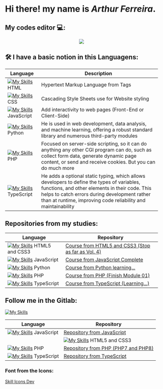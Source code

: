 # Hi there! my name is *Arthur Ferreira*.

## My codes editor 💻:
<p align="center">
  <a href="https://skillicons.dev">
    <img src="https://skillicons.dev/icons?i=vscode,pycharm,mysql" />
  </a>
</p>

## 🛠 I have a basic notion in this Languagens:
| Language | Description |
|------------|-----------|
| [![My Skills](https://skillicons.dev/icons?i=html)](https://skillicons.dev) HTML | Hypertext Markup Language from Tags |
| [![My Skills](https://skillicons.dev/icons?i=css)](https://skillicons.dev) CSS | Cascading Style Sheets use for Website styling |
| [![My Skills](https://skillicons.dev/icons?i=js)](https://skillicons.dev) JavaScript | Add interactivity to web pages (Front-End or Client-Side) |
| [![My Skills](https://skillicons.dev/icons?i=py)](https://skillicons.dev) Python | He is used in web development, data analysis, and machine learning, offering a robust standard library and numerous third-party modules |
| [![My Skills](https://skillicons.dev/icons?i=php)](https://skillicons.dev) PHP | Focused on server-side scripting, so it can do anything any other CGI program can do, such as collect form data, generate dynamic page content, or send and receive cookies. But you can do much more  |
| [![My Skills](https://skillicons.dev/icons?i=ts)](https://skillicons.dev) TypeScript | He adds a optional static typing, which allows developers to define the types of variables, functions, and other elements in their code. This helps to catch errors during development rather than at runtime, improving code reliability and maintainability |

## Repositories from my studies:
| Language | Repository |
|------------|-----------|
| [![My Skills](https://skillicons.dev/icons?i=html,css)](https://skillicons.dev) HTML5 and CSS3 | [Course from HTML5 and CSS3 (Stop as far as Vol. 4)](https://github.com/arthurferreira-dev/HTML---CSS) |
| [![My Skills](https://skillicons.dev/icons?i=js)](https://skillicons.dev) JavaScript | [Course from JavaScript Complete](https://github.com/arthurferreira-dev/Javascript) |
| [![My Skills](https://skillicons.dev/icons?i=py)](https://skillicons.dev) Python | [Course from Python learning...](https://github.com/arthurferreira-dev/Python) |
| [![My Skills](https://skillicons.dev/icons?i=php)](https://skillicons.dev) PHP | [Course from PHP (Finish Module 01)](https://github.com/arthurferreira-dev/PHP-Moderno) |
| [![My Skills](https://skillicons.dev/icons?i=ts)](https://skillicons.dev) TypeScript | [Course from TypeScript (Learning...)](https://github.com/arthurferreira-dev/TypeScript) |

## Follow me in the Gitlab:
[![My Skills](https://skillicons.dev/icons?i=gitlab)](https://skillicons.dev)

| Language | Repository |
|------------|-----------|
| [![My Skills](https://skillicons.dev/icons?i=js)](https://skillicons.dev) JavaScript | [Repository from JavaScript](https://gitlab.com/arthurferreira-dev/Javascript) |
| | [![My Skills](https://skillicons.dev/icons?i=html,css)](https://skillicons.dev) HTML5 and CSS3 | [Repository from HTML5 and CSS3](https://gitlab.com/arthurferreira-dev/HTML-CSS) |
| [![My Skills](https://skillicons.dev/icons?i=php)](https://skillicons.dev) PHP | [Repository from PHP (PHP7 and PHP8)](https://gitlab.com/arthurferreira-dev/PHP-Moderno) |
| [![My Skills](https://skillicons.dev/icons?i=ts)](https://skillicons.dev) TypeScript | [Repository from TypeScript](https://gitlab.com/arthurferreira-dev/TypeScript) |

### Font from the Icons:
<a href="https://skillicons.dev">Skill Icons Dev</a>